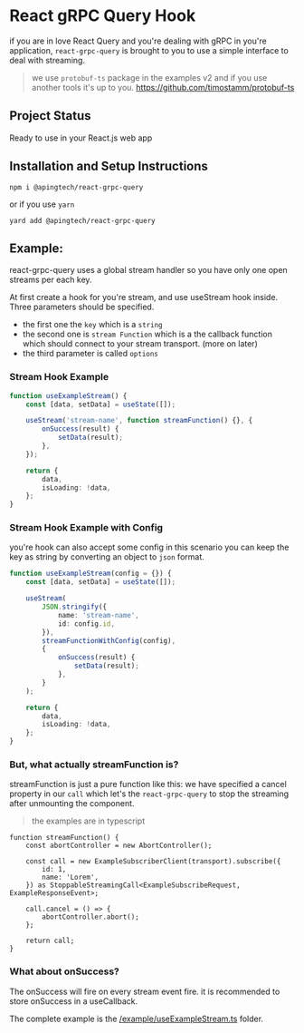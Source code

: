 # React gRPC Query Hook

if you are in love React Query and you're dealing with gRPC in you're application, `react-grpc-query` is brought to you to use a simple interface to deal with streaming.

> we use `protobuf-ts` package in the examples v2 and if you use another tools it's up to you.
> https://github.com/timostamm/protobuf-ts

## Project Status

Ready to use in your React.js web app

## Installation and Setup Instructions

`npm i @apingtech/react-grpc-query`

or if you use `yarn`

`yard add @apingtech/react-grpc-query`

## Example:

react-grpc-query uses a global stream handler so you have only one open streams per each key.

At first create a hook for you're stream, and use useStream hook inside.
Three parameters should be specified.

-   the first one the `key` which is a `string`
-   the second one is `stream Function` which is a the callback function which should connect to your stream transport. (more on later)
-   the third parameter is called `options`

### Stream Hook Example

```ts
function useExampleStream() {
    const [data, setData] = useState([]);

    useStream('stream-name', function streamFunction() {}, {
        onSuccess(result) {
            setData(result);
        },
    });

    return {
        data,
        isLoading: !data,
    };
}
```

### Stream Hook Example with Config

you're hook can also accept some config in this scenario you can keep the key as string by converting an object to `json` format.

```ts
function useExampleStream(config = {}) {
    const [data, setData] = useState([]);

    useStream(
        JSON.stringify({
            name: 'stream-name',
            id: config.id,
        }),
        streamFunctionWithConfig(config),
        {
            onSuccess(result) {
                setData(result);
            },
        }
    );

    return {
        data,
        isLoading: !data,
    };
}
```

### But, what actually streamFunction is?

streamFunction is just a pure function like this:
we have specified a cancel property in our `call` which let's the `react-grpc-query` to stop the streaming after unmounting the component.

> the examples are in typescript

```tsx
function streamFunction() {
    const abortController = new AbortController();

    const call = new ExampleSubscriberClient(transport).subscribe({
        id: 1,
        name: 'Lorem',
    }) as StoppableStreamingCall<ExampleSubscribeRequest, ExampleResponseEvent>;

    call.cancel = () => {
        abortController.abort();
    };

    return call;
}
```

### What about onSuccess?

The onSuccess will fire on every stream event fire.
it is recommended to store onSuccess in a useCallback.

The complete example is the [/example/useExampleStream.ts](https://github.com/apingtech/react-grpc-query/blob/master/example/useExampleStream.ts)
 folder.
